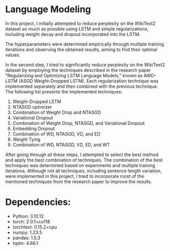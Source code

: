 # Language Modeling

In this project, I initially attempted to reduce perplexity on the WikiText2 dataset as much as possible using LSTM and simple regularizations, including weight decay and dropout incorporated into the LSTM.

The hyperparameters were determined empirically through multiple training iterations and observing the obtained results, aiming to find their optimal values.

In the second step, I tried to significantly reduce perplexity on the WikiText2 dataset by employing the techniques described in the research paper "Regularizing and Optimizing LSTM Language Models," known as AWD-LSTM (ASGD Weight-Dropped LSTM). Each regularization technique was implemented separately and then combined with the previous technique. The following list presents the implemented techniques:

1. Weight-Dropped LSTM
2. NTASGD optimizer
3. Combination of Weight Drop and NTASGD
4. Variational Dropout
5. Combination of Weight Drop, NTASGD, and Variational Dropout
6. Embedding Dropout
7. Combination of WD, NTASGD, VD, and ED
8. Weight Tying
9. Combination of WD, NTASGD, VD, ED, and WT

After going through all these steps, I attempted to select the best method and apply the best combination of techniques. The combination of the best techniques was determined based on experiments and multiple training iterations. Although not all techniques, including sentence length variation, were implemented in this project, I tried to incorporate most of the mentioned techniques from the research paper to improve the results.

# Dependencies:
* Python: 3.10.12
* torch: 2.0.1+cu118
* torchtext: 0.15.2+cpu
* numpy: 1.23.5
* pandas: 1.5.3
* tqdm: 4.66.1

